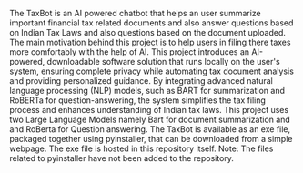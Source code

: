 The TaxBot is an AI powered chatbot that helps an user summarize important financial tax related documents and also answer questions based on Indian Tax Laws and also questions based on the document uploaded.
The main motivation behind this project is to help users in filing there taxes more comfortably with the help of AI.
This project introduces an AI-powered, downloadable software solution that runs locally on the user's system, ensuring complete privacy while automating tax document analysis and providing personalized guidance.
By integrating advanced natural language processing (NLP) models, such as BART for summarization and RoBERTa for question-answering, the system simplifies the tax filing process and enhances understanding of Indian tax laws.
This project uses two Large Language Models namely Bart for document summarization and and RoBerta for Question answering.
The TaxBot is available as an exe file, packaged together using pyinstaller, that can be downloaded from a simple webpage. 
The exe file is hosted in this repository itself.
Note:
The files related to pyinstaller have not been added to the repository.
